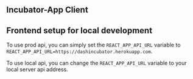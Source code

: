 ## Incubator-App Client

## Frontend setup for local development

To use prod api, you can simply set the `REACT_APP_API_URL` variable to `REACT_APP_API_URL=https://dashincubator.herokuapp.com`.

To use local api, you can change the `REACT_APP_API_URL` variable to your local server api address.
